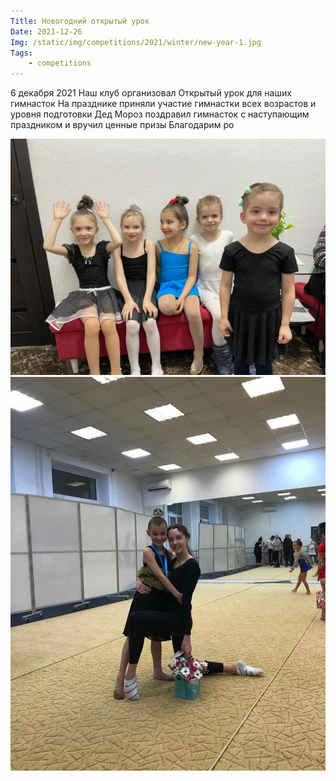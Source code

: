 ```yaml
---
Title: Новогодний открытый урок
Date: 2021-12-26
Img: /static/img/competitions/2021/winter/new-year-1.jpg
Tags:
    - competitions
---
```


6 декабря 2021 
Наш клуб организовал Открытый урок для наших гимнасток 
На празднике приняли участие гимнастки всех возрастов и уровня подготовки 
Дед Мороз поздравил гимнасток с наступающим праздником и вручил ценные призы 
Благодарим ро

![ph1](/static/img/competitions/2021/winter/new-year-1.jpg)
![ph1](/static/img/competitions/2021/winter/new-year-2.jpg)